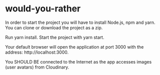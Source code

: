 # would-you-rather

In order to start the project you will have to install Node.js, npm and yarn.
You can clone or download the project as a zip.

Run yarn install.
Start the project with  yarn start.

Your default browser will open the application at port 3000 with the address: http://localhost:3000.

You SHOULD BE connected to the Internet as the app accesses images (user avatars) from Cloudinary.
